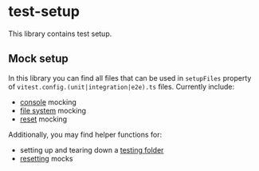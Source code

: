 # test-setup

This library contains test setup.

## Mock setup

In this library you can find all files that can be used in `setupFiles` property of `vitest.config.(unit|integration|e2e).ts` files. Currently include:

- [console](./src/lib/console.mock.ts) mocking
- [file system](./src/lib/fs.mock.ts) mocking
- [reset](./src/lib/reset.mock.ts) mocking

Additionally, you may find helper functions for:

- setting up and tearing down a [testing folder](./src/lib/test-folder.setup.ts)
- [resetting](./src/lib/reset.mocks.ts) mocks
